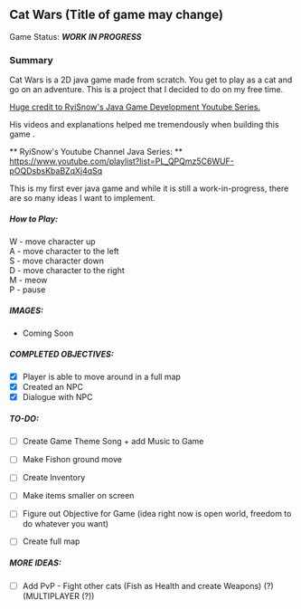 ## Cat Wars (Title of game may change) 

Game Status: _**WORK IN PROGRESS**_
### Summary
Cat Wars is a 2D java game made from scratch. You get to play as a cat and go on an adventure. 
This is a project that I decided to do on my free time.

<ins> Huge credit to RyiSnow's Java Game Development Youtube Series. <br/></ins>

His videos and explanations helped me tremendously when building this game .<br/>

** RyiSnow's Youtube Channel Java Series: ** https://www.youtube.com/playlist?list=PL_QPQmz5C6WUF-pOQDsbsKbaBZqXj4qSq<br/>

This is my first ever java game and while it is still a work-in-progress, there are so many ideas I want to implement.<br/>

##### How to Play:
W - move character up <br/>
A - move character to the left <br/>
S - move character down <br/>
D - move character to the right <br/>
M - meow <br/>
P - pause <br/>

##### IMAGES: 
- Coming Soon

##### COMPLETED OBJECTIVES:
- [X] Player is able to move around in a full map 
- [X] Created an NPC
- [X] Dialogue with NPC

##### TO-DO:
- [ ] Create Game Theme Song + add Music to Game 
- [ ] Make Fishon ground move
- [ ] Create Inventory
- [ ] Make items smaller on screen
- [ ] Figure out Objective for Game (idea right now is open world, freedom to do whatever you want)
- [ ] Create full map


##### MORE IDEAS:
- [ ] Add PvP - Fight other cats (Fish as Health and create Weapons) (?) (MULTIPLAYER (?))

